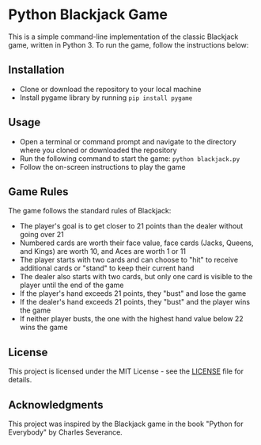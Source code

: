 # Python Blackjack Game

This is a simple command-line implementation of the classic Blackjack game, written in Python 3. To run the game, follow the instructions below:

## Installation

- Clone or download the repository to your local machine
- Install pygame library by running `pip install pygame`

## Usage

- Open a terminal or command prompt and navigate to the directory where you cloned or downloaded the repository
- Run the following command to start the game: `python blackjack.py`
- Follow the on-screen instructions to play the game

## Game Rules

The game follows the standard rules of Blackjack:

- The player's goal is to get closer to 21 points than the dealer without going over 21
- Numbered cards are worth their face value, face cards (Jacks, Queens, and Kings) are worth 10, and Aces are worth 1 or 11
- The player starts with two cards and can choose to "hit" to receive additional cards or "stand" to keep their current hand
- The dealer also starts with two cards, but only one card is visible to the player until the end of the game
- If the player's hand exceeds 21 points, they "bust" and lose the game
- If the dealer's hand exceeds 21 points, they "bust" and the player wins the game
- If neither player busts, the one with the highest hand value below 22 wins the game

## License

This project is licensed under the MIT License - see the [LICENSE](LICENSE) file for details.

## Acknowledgments

This project was inspired by the Blackjack game in the book "Python for Everybody" by Charles Severance.